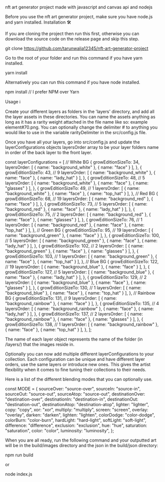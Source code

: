 nft art generator project made with javascript and canvas api and nodejs

Before you use the nft art generator project, make sure you have node.js and yarn installed.
Installation 🛠️

If you are cloning the project then run this first, otherwise you can download the source code on the release page and skip this step.

git clone https://github.com/tarunwalia12345/nft-art-generator-project

Go to the root of your folder and run this command if you have yarn installed.

yarn install

Alternatively you can run this command if you have node installed.

npm install // I prefer NPM over Yarn

Usage ℹ️

Create your different layers as folders in the 'layers' directory, and add all the layer assets in these directories. You can name the assets anything as long as it has a rarity weight attached in the file name like so: example element#70.png. You can optionally change the delimiter # to anything you would like to use in the variable rarityDelimiter in the src/config.js file.

Once you have all your layers, go into src/config.js and update the layerConfigurations objects layersOrder array to be your layer folders name in order of the back layer to the front layer.

const layerConfigurations = [
  // White BG
  {
    growEditionSizeTo: 34,
    layersOrder: [
      { name: "background_white" },
      { name: "face" }
    ],
  },
  {
    growEditionSizeTo: 43, // 9
    layersOrder: [
      { name: "background_white" },
      { name: "face" },
      { name: "lady_hat" }
    ],
  },
  {
    growEditionSizeTo: 48, // 5
    layersOrder: [
      { name: "background_white" },
      { name: "face" },
      { name: "glasses" }
    ],
  },
  {
    growEditionSizeTo: 49, // 1
    layersOrder: [
      { name: "background_white" },
      { name: "face" },
      { name: "top_hat" }
    ],
  },
  // Red BG
  {
    growEditionSizeTo: 68, // 19
    layersOrder: [
      { name: "background_red" },
      { name: "face" }
    ],
  },
  {
    growEditionSizeTo: 73, // 5
    layersOrder: [
      { name: "background_red" },
      { name: "face" },
      { name: "lady_hat" }
    ],
  },
  {
    growEditionSizeTo: 75, // 2
    layersOrder: [
      { name: "background_red" },
      { name: "face" },
      { name: "glasses" }
    ],
  },
  {
    growEditionSizeTo: 76, // 1
    layersOrder: [
      { name: "background_red" },
      { name: "face" },
      { name: "top_hat" }
    ],
  },
  // Green BG
  {
    growEditionSizeTo: 95, // 19
    layersOrder: [
      { name: "background_green" },
      { name: "face" }
    ],
  },
  {
    growEditionSizeTo: 100, // 5
    layersOrder: [
      { name: "background_green" },
      { name: "face" },
      { name: "lady_hat" }
    ],
  },
  {
    growEditionSizeTo: 102, // 2
    layersOrder: [
      { name: "background_green" },
      { name: "face" },
      { name: "glasses" }
    ],
  },
  {
    growEditionSizeTo: 103, // 1
    layersOrder: [
      { name: "background_green" },
      { name: "face" },
      { name: "top_hat" }
    ],
  },
  // Blue BG
  {
    growEditionSizeTo: 122, // 19
    layersOrder: [
      { name: "background_blue" },
      { name: "face" }
    ],
  },
  {
    growEditionSizeTo: 127, // 5
    layersOrder: [
      { name: "background_blue" },
      { name: "face" },
      { name: "lady_hat" }
    ],
  },
  {
    growEditionSizeTo: 129, // 2
    layersOrder: [
      { name: "background_blue" },
      { name: "face" },
      { name: "glasses" }
    ],
  },
  {
    growEditionSizeTo: 130, // 1
    layersOrder: [
      { name: "background_blue" },
      { name: "face" },
      { name: "top_hat" }
    ],
  },
  // Rainbow BG
  {
    growEditionSizeTo: 131, // 9
    layersOrder: [
      { name: "background_rainbow" },
      { name: "face" }
    ],
  },
  {
    growEditionSizeTo: 135, // 4
    layersOrder: [
      { name: "background_rainbow" },
      { name: "face" },
      { name: "lady_hat" }
    ],
  },
  {
    growEditionSizeTo: 137, // 2
    layersOrder: [
      { name: "background_rainbow" },
      { name: "face" },
      { name: "glasses" }
    ],
  },
  {
    growEditionSizeTo: 138, // 1
    layersOrder: [
      { name: "background_rainbow" },
      { name: "face" },
      { name: "top_hat" }
    ],
  },
];


The name of each layer object represents the name of the folder (in /layers/) that the images reside in.

Optionally you can now add multiple different layerConfigurations to your collection. Each configuration can be unique and have different layer orders, use the same layers or introduce new ones. This gives the artist flexibility when it comes to fine tuning their collections to their needs.

Here is a list of the different blending modes that you can optionally use.

const MODE = {
  sourceOver: "source-over",
  sourceIn: "source-in",
  sourceOut: "source-out",
  sourceAtop: "source-out",
  destinationOver: "destination-over",
  destinationIn: "destination-in",
  destinationOut: "destination-out",
  destinationAtop: "destination-atop",
  lighter: "lighter",
  copy: "copy",
  xor: "xor",
  multiply: "multiply",
  screen: "screen",
  overlay: "overlay",
  darken: "darken",
  lighten: "lighten",
  colorDodge: "color-dodge",
  colorBurn: "color-burn",
  hardLight: "hard-light",
  softLight: "soft-light",
  difference: "difference",
  exclusion: "exclusion",
  hue: "hue",
  saturation: "saturation",
  color: "color",
  luminosity: "luminosity",
};

When you are all ready, run the following command and your outputted art will be in the build/images directory and the json in the build/json directory:

npm run build

or

node index.js
